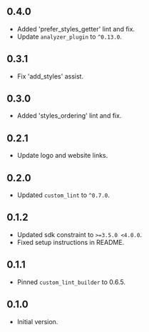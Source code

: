 ## 0.4.0

- Added 'prefer_styles_getter' lint and fix.
- Update `analyzer_plugin` to `^0.13.0`.

## 0.3.1

- Fix 'add_styles' assist.

## 0.3.0

- Added 'styles_ordering' lint and fix.

## 0.2.1

- Update logo and website links.

## 0.2.0

- Updated `custom_lint` to `^0.7.0`.

## 0.1.2

- Updated sdk constraint to `>=3.5.0 <4.0.0`.
- Fixed setup instructions in README.

## 0.1.1

- Pinned `custom_lint_builder` to 0.6.5.

## 0.1.0

- Initial version.
